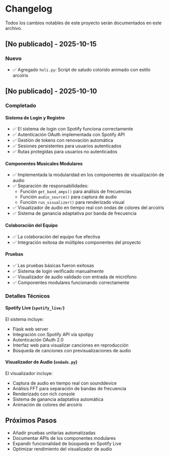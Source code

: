 # Changelog

Todos los cambios notables de este proyecto serán documentados en este archivo.

## [No publicado] - 2025-10-15

### Nuevo
- ✅ Agregado `holi.py`: Script de saludo colorido animado con estilo arcoíris

## [No publicado] - 2025-10-10

### Completado

#### Sistema de Login y Registro
- ✅ El sistema de login con Spotify funciona correctamente
- ✅ Autenticación OAuth implementada con Spotify API
- ✅ Gestión de tokens con renovación automática
- ✅ Sesiones persistentes para usuarios autenticados
- ✅ Rutas protegidas para usuarios no autenticados

#### Componentes Musicales Modulares
- ✅ Implementada la modularidad en los componentes de visualización de audio
- ✅ Separación de responsabilidades:
  - Función `get_band_amps()` para análisis de frecuencias
  - Función `audio_source()` para captura de audio
  - Función `run_visualizer()` para renderizado visual
- ✅ Visualizador de audio en tiempo real con ondas de colores del arcoíris
- ✅ Sistema de ganancia adaptativa por banda de frecuencia

#### Colaboración del Equipo
- ✅ La colaboración del equipo fue efectiva
- ✅ Integración exitosa de múltiples componentes del proyecto

#### Pruebas
- ✅ Las pruebas básicas fueron exitosas
- ✅ Sistema de login verificado manualmente
- ✅ Visualizador de audio validado con entrada de micrófono
- ✅ Componentes modulares funcionando correctamente

### Detalles Técnicos

#### Spotify Live (`spotify_live/`)
El sistema incluye:
- Flask web server
- Integración con Spotify API vía spotipy
- Autenticación OAuth 2.0
- Interfaz web para visualizar canciones en reproducción
- Búsqueda de canciones con previsualizaciones de audio

#### Visualizador de Audio (`ondads.py`)
El visualizador incluye:
- Captura de audio en tiempo real con sounddevice
- Análisis FFT para separación de bandas de frecuencia
- Renderizado con rich console
- Sistema de ganancia adaptativa automática
- Animación de colores del arcoíris

## Próximos Pasos

- Añadir pruebas unitarias automatizadas
- Documentar APIs de los componentes modulares
- Expandir funcionalidad de búsqueda en Spotify Live
- Optimizar rendimiento del visualizador de audio
